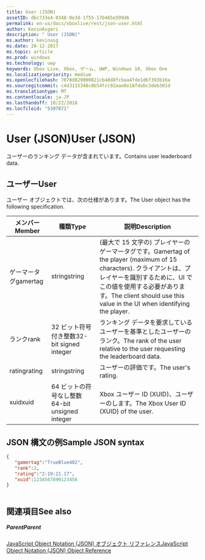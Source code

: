 ```yaml
---
title: User (JSON)
assetID: dbc733e4-0348-0e3d-1f55-17b465e599d6
permalink: en-us/docs/xboxlive/rest/json-user.html
author: KevinAsgari
description: " User (JSON)"
ms.author: kevinasg
ms.date: 20-12-2017
ms.topic: article
ms.prod: windows
ms.technology: uwp
keywords: Xbox Live, Xbox, ゲーム, UWP, Windows 10, Xbox One
ms.localizationpriority: medium
ms.openlocfilehash: 7070d829000821cb48d8fcbaa4fde1d6f393b16a
ms.sourcegitcommit: c4d3115348c8b54fcc92aae8e18fdabc3deb301d
ms.translationtype: MT
ms.contentlocale: ja-JP
ms.lasthandoff: 10/22/2018
ms.locfileid: "5397871"
---
```

# <a name="user-json"></a><span data-ttu-id="c98b9-104">User (JSON)</span><span class="sxs-lookup"><span data-stu-id="c98b9-104">User (JSON)</span></span>
<span data-ttu-id="c98b9-105">ユーザーのランキング データが含まれています。</span><span class="sxs-lookup"><span data-stu-id="c98b9-105">Contains user leaderboard data.</span></span> 
<a id="ID4EN"></a>

 
## <a name="user"></a><span data-ttu-id="c98b9-106">ユーザー</span><span class="sxs-lookup"><span data-stu-id="c98b9-106">User</span></span>
 
<span data-ttu-id="c98b9-107">ユーザー オブジェクトでは、次の仕様があります。</span><span class="sxs-lookup"><span data-stu-id="c98b9-107">The User object has the following specification.</span></span>
 
| <span data-ttu-id="c98b9-108">メンバー</span><span class="sxs-lookup"><span data-stu-id="c98b9-108">Member</span></span>| <span data-ttu-id="c98b9-109">種類</span><span class="sxs-lookup"><span data-stu-id="c98b9-109">Type</span></span>| <span data-ttu-id="c98b9-110">説明</span><span class="sxs-lookup"><span data-stu-id="c98b9-110">Description</span></span>| 
| --- | --- | --- | 
| <span data-ttu-id="c98b9-111">ゲーマータグ</span><span class="sxs-lookup"><span data-stu-id="c98b9-111">gamertag</span></span>| <span data-ttu-id="c98b9-112">string</span><span class="sxs-lookup"><span data-stu-id="c98b9-112">string</span></span>| <span data-ttu-id="c98b9-113">(最大で 15 文字の) プレイヤーのゲーマータグです。</span><span class="sxs-lookup"><span data-stu-id="c98b9-113">Gamertag of the player (maximum of 15 characters).</span></span> <span data-ttu-id="c98b9-114">クライアントは、プレイヤーを識別するために、UI でこの値を使用する必要があります。</span><span class="sxs-lookup"><span data-stu-id="c98b9-114">The client should use this value in the UI when identifying the player.</span></span>| 
| <span data-ttu-id="c98b9-115">ランク</span><span class="sxs-lookup"><span data-stu-id="c98b9-115">rank</span></span>| <span data-ttu-id="c98b9-116">32 ビット符号付き整数</span><span class="sxs-lookup"><span data-stu-id="c98b9-116">32-bit signed integer</span></span>| <span data-ttu-id="c98b9-117">ランキング データを要求しているユーザーを基準としたユーザーのランク。</span><span class="sxs-lookup"><span data-stu-id="c98b9-117">The rank of the user relative to the user requesting the leaderboard data.</span></span>| 
| <span data-ttu-id="c98b9-118">rating</span><span class="sxs-lookup"><span data-stu-id="c98b9-118">rating</span></span>| <span data-ttu-id="c98b9-119">string</span><span class="sxs-lookup"><span data-stu-id="c98b9-119">string</span></span>| <span data-ttu-id="c98b9-120">ユーザーの評価です。</span><span class="sxs-lookup"><span data-stu-id="c98b9-120">The user's rating.</span></span>| 
| <span data-ttu-id="c98b9-121">xuid</span><span class="sxs-lookup"><span data-stu-id="c98b9-121">xuid</span></span>| <span data-ttu-id="c98b9-122">64 ビットの符号なし整数</span><span class="sxs-lookup"><span data-stu-id="c98b9-122">64-bit unsigned integer</span></span>| <span data-ttu-id="c98b9-123">Xbox ユーザー ID (XUID)、ユーザーのします。</span><span class="sxs-lookup"><span data-stu-id="c98b9-123">The Xbox User ID (XUID) of the user.</span></span>| 
  
<a id="ID4EMC"></a>

 
## <a name="sample-json-syntax"></a><span data-ttu-id="c98b9-124">JSON 構文の例</span><span class="sxs-lookup"><span data-stu-id="c98b9-124">Sample JSON syntax</span></span>
 

```json
{ 
   "gamertag":"TrueBlue402",
   "rank":2,
   "rating":"2:19:21.17",
   "xuid":1234567890123456 
}
    
```

  
<a id="ID4EVC"></a>

 
## <a name="see-also"></a><span data-ttu-id="c98b9-125">関連項目</span><span class="sxs-lookup"><span data-stu-id="c98b9-125">See also</span></span>
 
<a id="ID4EXC"></a>

 
##### <a name="parent"></a><span data-ttu-id="c98b9-126">Parent</span><span class="sxs-lookup"><span data-stu-id="c98b9-126">Parent</span></span> 

[<span data-ttu-id="c98b9-127">JavaScript Object Notation (JSON) オブジェクト リファレンス</span><span class="sxs-lookup"><span data-stu-id="c98b9-127">JavaScript Object Notation (JSON) Object Reference</span></span>](atoc-xboxlivews-reference-json.md)

   